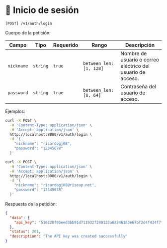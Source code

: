 # 🪪 Inicio de sesión

```
[POST] /v1/auth/login
```

Cuerpo de la petición:

| Campo | Tipo | Requerido | Rango | Descripción |
| ----- | ---- | --------- | ----- | ----------- |
| `nickname` | `string` | `true` | `between_len: [1, 128]` | Nombre de usuario o correo eléctrico del usuario de acceso. |
| `password` | `string` | `true` | `between_len: [8, 64]` | Contraseña del usuario de acceso. |

Ejemplos:

```bash
curl -X POST \
  -H 'Content-Type: application/json' \
  -H 'Accept: application/json' \
  http://localhost:8080/v1/auth/login \
  -d '{
    "nickname": "ricardogj08",
    "password": "12345678"
  }'

curl -X POST \
  -H 'Content-Type: application/json' \
  -H 'Accept: application/json' \
  http://localhost:8080/v1/auth/login \
  -d '{
    "nickname": "ricardogj08@riseup.net",
    "password": "12345678"
  }'
```

Respuesta de la petición:

```json
{
  "data": {
    "api_key": "516220f0beed3bb91d711932f280123a62246183e67bf2d4f434f7f913770b88"
  },
  "status": 201,
  "description": "The API key was created successfully"
}
```
